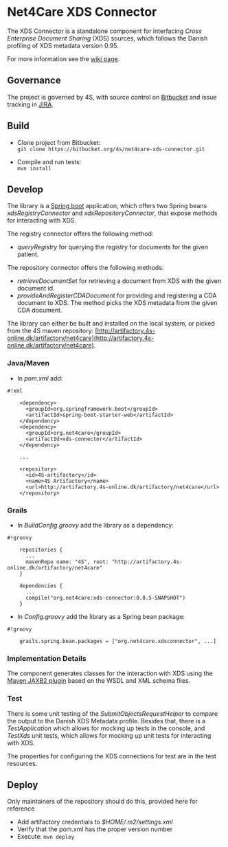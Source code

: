 # Net4Care XDS Connector

The XDS Connector is a standalone component for interfacing *Cross Enterprise Document Sharing* (XDS) sources, 
which follows the Danish profiling of XDS metadata version 0.95.

For more information see the [wiki page]([http://wiki.4s-online.dk/doku.php?id=net4care:xds-connector:overview).

## Governance
The project is governed by 4S, with source control on [Bitbucket](https://bitbucket.org/4s/net4care-xds-connector)
and issue tracking in [JIRA](https://issuetracker4s.atlassian.net/browse/NXC).

## Build
 - Clone project from Bitbucket:  
   `git clone https://bitbucket.org/4s/net4care-xds-connector.git`

 - Compile and run tests:  
   `mvn install`

## Develop

The library is a [Spring boot](http://projects.spring.io/spring-boot) application, which offers two Spring beans
*xdsRegistryConnector* and *xdsRepositoryConnector*, that expose methods for interacting with XDS.

The registry connector offers the following method:  
  - *queryRegistry* for querying the registry for documents for the given patient.

The repository connector offers the following methods:  
  - *retrieveDocumentSet* for retrieving a document from XDS with the given document id.  
  - *provideAndRegisterCDADocument* for providing and registering a CDA document to XDS. 
 The method picks the XDS metadata from the given CDA document.

The library can either be built and installed on the local system, or picked from the 4S maven repository: [http://artifactory.4s-online.dk/artifactory/net4care](http://artifactory.4s-online.dk/artifactory/net4care).

### Java/Maven
  - In *pom.xml* add:
```
#!xml

    <dependency>
      <groupId>org.springframework.boot</groupId>
      <artifactId>spring-boot-starter-web</artifactId>
    </dependency>
    <dependency>  
      <groupId>org.net4care</groupId>  
      <artifactId>xds-connector</artifactId>  
    </dependency>

    ...

    <repository>
      <id>4S-artifactory</id>
      <name>4S Artifactory</name>
      <url>http://artifactory.4s-online.dk/artifactory/net4care</url>
    </repository>
```

### Grails
  - In *BuildConfig.groovy* add the library as a dependency:  

```
#!groovy

    repositories {
      ...
      mavenRepo name: "4S", root: "http://artifactory.4s-online.dk/artifactory/net4care"
    }

    dependencies {
      ...
      compile("org.net4care:xds-connector:0.0.5-SNAPSHOT")
    }
```
  - In *Config.groovy* add the library as a Spring bean package:
```
#!groovy

    grails.spring.bean.packages = ["org.net4care.xdsconnector", ...]
```

### Implementation Details

The component generates classes for the interaction with XDS using the
[Maven JAXB2 plugin](https://java.net/projects/maven-jaxb2-plugin/pages/Home)
based on the WSDL and XML schema files.

### Test

There is some unit testing of the *SubmitObjectsRequestHelper* to compare the output to the Danish XDS Metadata profile.
Besides that, there is a *TestApplication* which allows for mocking up tests in the console, and *TestXds* unit tests,
which allows for mocking up unit tests for interacting with XDS.

The properties for configuring the XDS connections for test are in the test resources.

## Deploy
Only maintainers of the repository should do this, provided here for reference

 - Add artifactory credentials to *$HOME/.m2/settings.xml*
 - Verify that the pom.xml has the proper version number
 - Execute: `mvn deploy`
